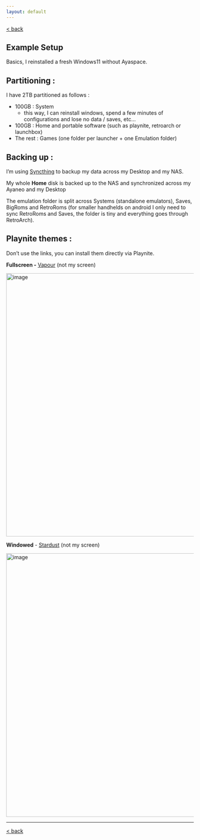 ```yaml
---
layout: default
---
```

[< back](./)

## Example Setup
Basics, I reinstalled a fresh Windows11 without Ayaspace.

## Partitioning :

I have 2TB partitioned as follows : 

- 100GB : System
    - this way, I can reinstall windows, spend a few minutes of configurations and lose no data / saves, etc…
- 100GB : Home and portable software (such as playnite, retroarch or launchbox)
- The rest : Games (one folder per launcher + one Emulation folder)

## Backing up :

I’m using [Syncthing](https://syncthing.net/) to backup my data across my Desktop and my NAS.

My whole **Home** disk is backed up to the NAS and synchronized across my Ayaneo and my Desktop

The emulation folder is split across Systems (standalone emulators), Saves, BigRoms and RetroRoms (for smaller handhelds on android I only need to sync RetroRoms and Saves, the folder is tiny and everything goes through RetroArch).

## Playnite themes :

Don’t use the links, you can install them directly via Playnite.

**Fullscreen -** [Vapour](https://www.reddit.com/r/playnite/comments/z2n00k/vapour_fullscreen_theme/) (not my screen)

<img width="705" alt="image" src="https://user-images.githubusercontent.com/6972693/214381912-c6f18517-b045-4668-aa66-c80d99c22d21.png">

**Windowed** - [Stardust](https://playnite.link/forum/thread-468.html) (not my screen)

<img width="706" alt="image" src="https://user-images.githubusercontent.com/6972693/214381979-af0c79f2-42e0-4493-8e0e-1f2c733fbf3e.png">


***
[< back](./)
